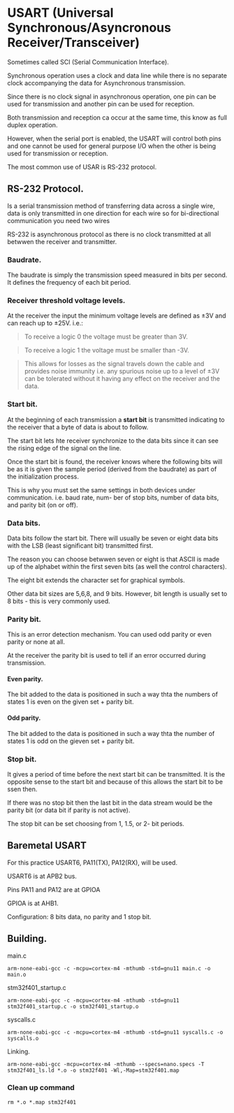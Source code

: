 # USART (Universal Synchronous/Asyncronous Receiver/Transceiver)
Sometimes called SCI (Serial Communication Interface).

Synchronous operation uses a clock and data line while there is no separate clock accompanying the data for Asynchronous transmission.

Since there is no clock signal in asynchronous operation, one pin can be used for transmission and another pin can be used for reception.

Both transmission and reception ca occur at the same time, this know as full duplex operation.

However, when the serial port is enabled, the USART will control both pins and one cannot be used for general purpose I/O when the other is being used for transmission or reception.

The most common use of USAR is RS-232 protocol.

## RS-232 Protocol.
Is a serial transmission method of transferring data across a single wire, data is only transmitted in one direction for each wire so for bi-directional communication you need two wires

RS-232 is asynchronous protocol as there is no clock transmitted at all betwwen the receiver and transmitter.

### Baudrate.
The baudrate is simply the transmission speed measured in bits per second. It defines the frequency of each bit period.

### Receiver threshold voltage levels.
At the receiver the input the minimum voltage levels are defined as ±3V and can reach up to ±25V. i.e.:

> To receive a logic 0 the voltage must be greater than 3V.

> To receive a logic 1 the voltage must be smaller than -3V.

> This allows for losses as the signal travels down the cable and provides noise immunity i.e. any spurious noise up to a level of ±3V can be tolerated without it having any effect on the receiver and the data.

### Start bit.
At the beginning of each transmission a **start bit** is transmitted indicating to the receiver that a byte of data is about to follow.

The start bit lets hte receiver synchronize to the data bits since it can see the rising edge of the signal on the line.

Once the start bit is found, the receiver knows where the following bits will be as it is given the sample period (derived from the baudrate) as part of the initialization process.

This is why you must set the same settings in both devices under communication. i.e. baud rate, num-
ber of stop bits, number of data bits, and parity bit (on or off).

### Data bits.
Data bits follow the start bit. There will usually be seven or eight data bits with the LSB (least significant bit) transmitted first.

The reason you can choose betwwen seven or eight is that ASCII is made up of the alphabet within the first seven bits (as well the control characters).

The eight bit extends the character set for graphical symbols.

Other data bit sizes are 5,6,8, and 9 bits. However, bit length is usually set to 8 bits - this is very commonly used.

### Parity bit.
This is an error detection mechanism. You can used odd parity or even parity or none at all.

At the receiver the parity bit is used to tell if an error occurred during transmission.

#### Even parity.
The bit added to the data is positioned in such a way thta the numbers of states 1 is even on the given set + parity bit.

#### Odd parity.
The bit added to the data is positioned in such a way thta the number of states 1 is odd on the gieven set + parity bit.

### Stop bit.
It gives a period of time before the next start bit can be transmitted. It is the opposite sense to the start bit and because of this allows the start bit to be ssen then.

If there was no stop bit then the last bit in the data stream would be the parity bit (or data bit if parity is not active).

The stop bit can be set choosing from 1, 1.5, or 2- bit periods.

## Baremetal USART

For this practice USART6, PA11(TX), PA12(RX), will be used.

USART6 is at APB2 bus.

Pins PA11 and PA12 are at GPIOA

GPIOA is at AHB1.

Configuration: 8 bits data, no parity and 1 stop bit.

## Building.

main.c

    arm-none-eabi-gcc -c -mcpu=cortex-m4 -mthumb -std=gnu11 main.c -o main.o
    
stm32f401_startup.c

    arm-none-eabi-gcc -c -mcpu=cortex-m4 -mthumb -std=gnu11 stm32f401_startup.c -o stm32f401_startup.o

syscalls.c

    arm-none-eabi-gcc -c -mcpu=cortex-m4 -mthumb -std=gnu11 syscalls.c -o syscalls.o

Linking.

    arm-none-eabi-gcc -mcpu=cortex-m4 -mthumb --specs=nano.specs -T stm32f401_ls.ld *.o -o stm32f401 -Wl,-Map=stm32f401.map

### Clean up command

    rm *.o *.map stm32f401